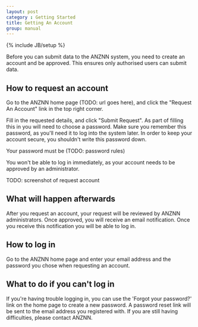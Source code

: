 ```yaml
---
layout: post
category : Getting Started
title: Getting An Account
group: manual
---
```

{% include JB/setup %}

Before you can submit data to the ANZNN system, you need to create an account and be approved. This ensures only authorised users can submit data.

## How to request an account
Go to the ANZNN home page (TODO: url goes here), and click the "Request An Account" link in the top right corner.

Fill in the requested details, and click "Submit Request". As part of filling this in you will need to choose a password. Make sure you remember this password, as you'll need it to log into the system later. In order to keep your account secure, you shouldn't write this password down.

Your password must be (TODO: password rules)

You won't be able to log in immediately, as your account needs to be approved by an administrator.

TODO: screenshot of request account

## What will happen afterwards
After you request an account, your request will be reviewed by ANZNN administrators. Once approved, you will receive an email notification. Once you receive this notification you will be able to log in. 

## How to log in
Go to the ANZNN home page and enter your email address and the password you chose when requesting an account.

## What to do if you can't log in
If you're having trouble logging in, you can use the 'Forgot your password?' link on the home page to create a new password. A password reset link will be sent to the email address you registered with. If you are still having difficulties, please contact ANZNN.

  